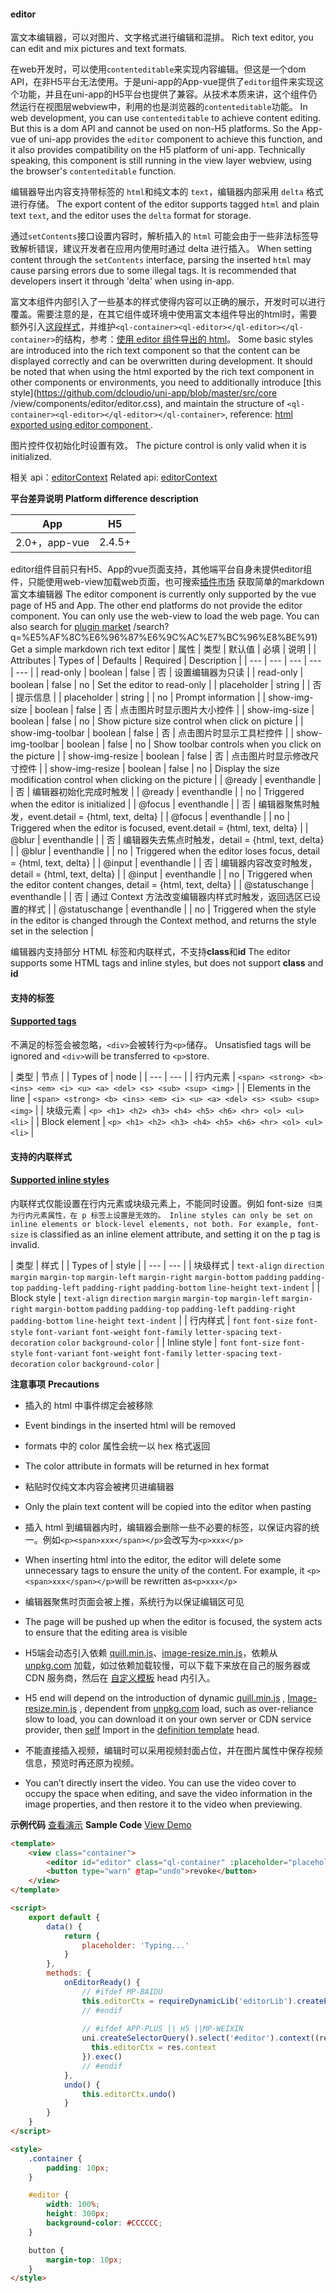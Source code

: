 #### editor

富文本编辑器，可以对图片、文字格式进行编辑和混排。
Rich text editor, you can edit and mix pictures and text formats.

在web开发时，可以使用`contenteditable`来实现内容编辑。但这是一个dom API，在非H5平台无法使用。于是uni-app的App-vue提供了`editor`组件来实现这个功能，并且在uni-app的H5平台也提供了兼容。从技术本质来讲，这个组件仍然运行在视图层webview中，利用的也是浏览器的`contenteditable`功能。
In web development, you can use `contenteditable` to achieve content editing. But this is a dom API and cannot be used on non-H5 platforms. So the App-vue of uni-app provides the `editor` component to achieve this function, and it also provides compatibility on the H5 platform of uni-app. Technically speaking, this component is still running in the view layer webview, using the browser's `contenteditable` function.

编辑器导出内容支持带标签的 `html`和纯文本的 `text`，编辑器内部采用 `delta` 格式进行存储。
The export content of the editor supports tagged `html` and plain text `text`, and the editor uses the `delta` format for storage.

通过`setContents`接口设置内容时，解析插入的 `html` 可能会由于一些非法标签导致解析错误，建议开发者在应用内使用时通过 delta 进行插入。
When setting content through the `setContents` interface, parsing the inserted `html` may cause parsing errors due to some illegal tags. It is recommended that developers insert it through 'delta' when using in-app.

富文本组件内部引入了一些基本的样式使得内容可以正确的展示，开发时可以进行覆盖。需要注意的是，在其它组件或环境中使用富文本组件导出的html时，需要额外引入[这段样式](https://github.com/dcloudio/uni-app/blob/master/src/core/view/components/editor/editor.css)，并维护`<ql-container><ql-editor></ql-editor></ql-container>`的结构，参考：[使用 editor 组件导出的 html](https://ask.dcloud.net.cn/article/36205)。
Some basic styles are introduced into the rich text component so that the content can be displayed correctly and can be overwritten during development. It should be noted that when using the html exported by the rich text component in other components or environments, you need to additionally introduce [this style](https://github.com/dcloudio/uni-app/blob/master/src/core /view/components/editor/editor.css), and maintain the structure of `<ql-container><ql-editor></ql-editor></ql-container>`, reference: [html exported using editor component ](https://ask.dcloud.net.cn/article/36205).

图片控件仅初始化时设置有效。
The picture control is only valid when it is initialized.

相关 api：[editorContext](/api/media/editor-context)
Related api: [editorContext](/api/media/editor-context)

**平台差异说明**
**Platform difference description**

|App				|H5		|
|:-:				|:-:		|
|2.0+，app-vue	|2.4.5+	|


editor组件目前只有H5、App的vue页面支持，其他端平台自身未提供editor组件，只能使用web-view加载web页面，也可搜索[插件市场](https://ext.dcloud.net.cn/search?q=%E5%AF%8C%E6%96%87%E6%9C%AC%E7%BC%96%E8%BE%91) 获取简单的markdown富文本编辑器
The editor component is currently only supported by the vue page of H5 and App. The other end platforms do not provide the editor component. You can only use the web-view to load the web page. You can also search for [plugin market](https://ext.dcloud.net.cn) /search?q=%E5%AF%8C%E6%96%87%E6%9C%AC%E7%BC%96%E8%BE%91) Get a simple markdown rich text editor
| 属性 | 类型 | 默认值 | 必填 | 说明 |
| Attributes       | Types of    | Defaults | Required | Description                                                  |
| --- | --- | --- | --- | --- |
| read-only | boolean | false | 否 | 设置编辑器为只读 |
| read-only        | boolean     | false    | no       | Set the editor to read-only                                  |
| placeholder | string |  | 否 | 提示信息 |
| placeholder      | string      |          | no       | Prompt information                                           |
| show-img-size | boolean | false | 否 | 点击图片时显示图片大小控件 |
| show-img-size    | boolean     | false    | no       | Show picture size control when click on picture              |
| show-img-toolbar | boolean | false | 否 | 点击图片时显示工具栏控件 |
| show-img-toolbar | boolean     | false    | no       | Show toolbar controls when you click on the picture          |
| show-img-resize | boolean | false | 否 | 点击图片时显示修改尺寸控件 |
| show-img-resize  | boolean     | false    | no       | Display the size modification control when clicking on the picture |
| @ready | eventhandle |  | 否 | 编辑器初始化完成时触发 |
| @ready           | eventhandle |          | no       | Triggered when the editor is initialized                     |
| @focus | eventhandle |  | 否 | 编辑器聚焦时触发，event.detail = {html, text, delta} |
| @focus           | eventhandle |          | no       | Triggered when the editor is focused, event.detail = {html, text, delta} |
| @blur | eventhandle |  | 否 | 编辑器失去焦点时触发，detail = {html, text, delta} |
| @blur            | eventhandle |          | no       | Triggered when the editor loses focus, detail = {html, text, delta} |
| @input | eventhandle |  | 否 | 编辑器内容改变时触发，detail = {html, text, delta} |
| @input           | eventhandle |          | no       | Triggered when the editor content changes, detail = {html, text, delta} |
| @statuschange | eventhandle |  | 否 | 通过 Context 方法改变编辑器内样式时触发，返回选区已设置的样式 |
| @statuschange    | eventhandle |          | no       | Triggered when the style in the editor is changed through the Context method, and returns the style set in the selection |

编辑器内支持部分 HTML 标签和内联样式，不支持**class**和**id**
The editor supports some HTML tags and inline styles, but does not support **class** and **id**

#### 支持的标签
#### [Supported tags](https://uniapp.dcloud.io/component/editor?id=支持的标签)

不满足的标签会被忽略，`<div>`会被转行为`<p>`储存。
Unsatisfied tags will be ignored and `<div>`will be transferred to `<p>`store.

| 类型 | 节点 |
| Types of             | node                                                         |
| --- | --- |
| 行内元素 | `<span> <strong> <b> <ins> <em> <i> <u> <a> <del> <s> <sub> <sup> <img>` |
| Elements in the line | `<span> <strong> <b> <ins> <em> <i> <u> <a> <del> <s> <sub> <sup> <img>` |
| 块级元素 | `<p> <h1> <h2> <h3> <h4> <h5> <h6> <hr> <ol> <ul> <li>` |
| Block element        | `<p> <h1> <h2> <h3> <h4> <h5> <h6> <hr> <ol> <ul> <li>`      |

#### 支持的内联样式
#### [Supported inline styles](https://uniapp.dcloud.io/component/editor?id=支持的内联样式)

内联样式仅能设置在行内元素或块级元素上，不能同时设置。例如 font-size` 归类为行内元素属性，在 p 标签上设置是无效的。
Inline styles can only be set on inline elements or block-level elements, not both. For example, font-size` is classified as an inline element attribute, and setting it on the p tag is invalid.

| 类型 | 样式 |
| Types of     | style                                                        |
| --- | --- |
| 块级样式 | `text-align` `direction` `margin` `margin-top` `margin-left` `margin-right` `margin-bottom` `padding` `padding-top` `padding-left` `padding-right` `padding-bottom` `line-height` `text-indent` |
| Block style  | `text-align` `direction` `margin` `margin-top` `margin-left` `margin-right` `margin-bottom` `padding` `padding-top` `padding-left` `padding-right` `padding-bottom` `line-height` `text-indent` |
| 行内样式 | `font` `font-size` `font-style` `font-variant` `font-weight` `font-family` `letter-spacing` `text-decoration` `color` `background-color` |
| Inline style | `font` `font-size` `font-style` `font-variant` `font-weight` `font-family` `letter-spacing` `text-decoration` `color` `background-color` |

**注意事项**
**Precautions**

* 插入的 html 中事件绑定会被移除
- Event bindings in the inserted html will be removed
* formats 中的 color 属性会统一以 hex 格式返回
- The color attribute in formats will be returned in hex format
* 粘贴时仅纯文本内容会被拷贝进编辑器
- Only the plain text content will be copied into the editor when pasting
* 插入 html 到编辑器内时，编辑器会删除一些不必要的标签，以保证内容的统一。例如`<p><span>xxx</span></p>`会改写为`<p>xxx</p>`
- When inserting html into the editor, the editor will delete some unnecessary tags to ensure the unity of the content. For example, it `<p><span>xxx</span></p>`will be rewritten as`<p>xxx</p>`
* 编辑器聚焦时页面会被上推，系统行为以保证编辑区可见
- The page will be pushed up when the editor is focused, the system acts to ensure that the editing area is visible
* H5端会动态引入依赖 [quill.min.js](https://unpkg.com/quill@1.3.7/dist/quill.min.js)、[image-resize.min.js](https://unpkg.com/quill-image-resize-mp@3.0.1/image-resize.min.js)，依赖从 [unpkg.com](https://unpkg.com) 加载，如过依赖加载较慢，可以下载下来放在自己的服务器或 CDN 服务商，然后在 [自定义模板](/collocation/manifest?id=h5-template) head 内引入。
- H5 end will depend on the introduction of dynamic [quill.min.js](https://unpkg.com/quill@1.3.7/dist/quill.min.js) , [Image-resize.min.js](https://unpkg.com/quill-image-resize-mp@3.0.1/image-resize.min.js) , dependent from [unpkg.com](https://unpkg.com/) load, such as over-reliance slow to load, you can download it on your own server or CDN service provider, then [self](https://uniapp.dcloud.io/collocation/manifest?id=h5-template) Import in the [definition template](https://uniapp.dcloud.io/collocation/manifest?id=h5-template) head.
* 不能直接插入视频，编辑时可以采用视频封面占位，并在图片属性中保存视频信息，预览时再还原为视频。
- You can’t directly insert the video. You can use the video cover to occupy the space when editing, and save the video information in the image properties, and then restore it to the video when previewing.


**示例代码** [查看演示](https://hellouniapp.dcloud.net.cn/pages/component/editor/editor)
**Sample Code** [View Demo](https://hellouniapp.dcloud.net.cn/pages/component/editor/editor)

```html
<template>
	<view class="container">
		<editor id="editor" class="ql-container" :placeholder="placeholder" @ready="onEditorReady"></editor>
		<button type="warn" @tap="undo">revoke</button>
	</view>
</template>

<script>
	export default {
		data() {
			return {
				placeholder: 'Typing...'
			}
		},
		methods: {
			onEditorReady() {
			    // #ifdef MP-BAIDU
			    this.editorCtx = requireDynamicLib('editorLib').createEditorContext('editorId');
			    // #endif
			    
			    // #ifdef APP-PLUS || H5 ||MP-WEIXIN
			    uni.createSelectorQuery().select('#editor').context((res) => {
			      this.editorCtx = res.context
			    }).exec()
			    // #endif
			},
			undo() {
				this.editorCtx.undo()
			}
		}
	}
</script>

<style>
	.container {
		padding: 10px;
	}

	#editor {
		width: 100%;
		height: 300px;
		background-color: #CCCCCC;
	}

	button {
		margin-top: 10px;
	}
</style>
```
